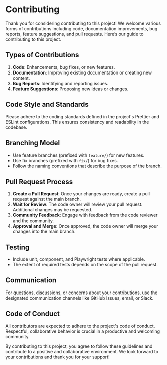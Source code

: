 # Contributing

Thank you for considering contributing to this project! We welcome various forms of contributions including code, documentation improvements, bug reports, feature suggestions, and pull requests. Here’s our guide to contributing to this project.

## Types of Contributions

1. **Code**: Enhancements, bug fixes, or new features.
2. **Documentation**: Improving existing documentation or creating new content.
3. **Bug Reports**: Identifying and reporting issues.
4. **Feature Suggestions**: Proposing new ideas or changes.

## Code Style and Standards

Please adhere to the coding standards defined in the project's Prettier and ESLint configurations. This ensures consistency and readability in the codebase.

## Branching Model

- Use feature branches (prefixed with `feature/`) for new features.
- Use fix branches (prefixed with `fix/`) for bug fixes.
- Follow the naming conventions that describe the purpose of the branch.

## Pull Request Process

1. **Create a Pull Request**: Once your changes are ready, create a pull request against the main branch.
2. **Wait for Review**: The code owner will review your pull request. Additional changes may be requested.
3. **Community Feedback**: Engage with feedback from the code reviewer and the community.
4. **Approval and Merge**: Once approved, the code owner will merge your changes into the main branch.

## Testing

- Include unit, component, and Playwright tests where applicable.
- The extent of required tests depends on the scope of the pull request.

## Communication

For questions, discussions, or concerns about your contributions, use the designated communication channels like GitHub Issues, email, or Slack.

## Code of Conduct

All contributors are expected to adhere to the project's code of conduct. Respectful, collaborative behavior is crucial in a productive and welcoming community.

By contributing to this project, you agree to follow these guidelines and contribute to a positive and collaborative environment. We look forward to your contributions and thank you for your support!
